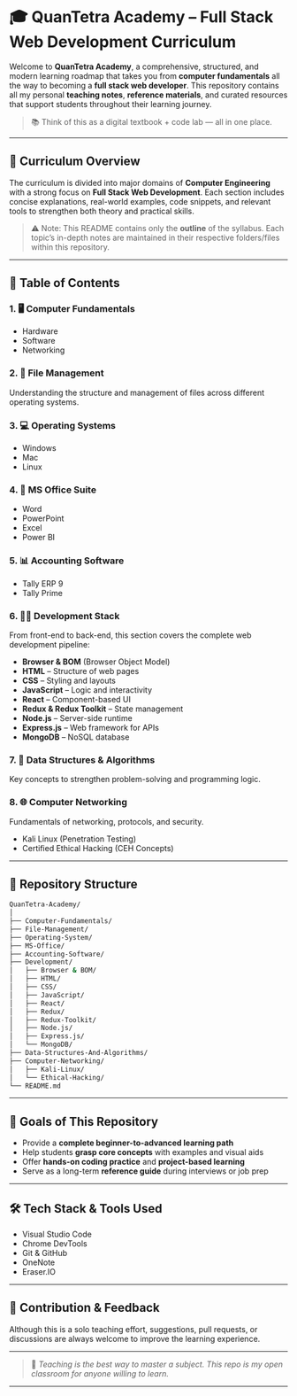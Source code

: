 # 🎓 QuanTetra Academy – Full Stack Web Development Curriculum

Welcome to **QuanTetra Academy**, a comprehensive, structured, and modern learning roadmap that takes you from **computer fundamentals** all the way to becoming a **full stack web developer**. This repository contains all my personal **teaching notes**, **reference materials**, and curated resources that support students throughout their learning journey.

> 📚 Think of this as a digital textbook + code lab — all in one place.

---

## 🧭 Curriculum Overview

The curriculum is divided into major domains of **Computer Engineering** with a strong focus on **Full Stack Web Development**. Each section includes concise explanations, real-world examples, code snippets, and relevant tools to strengthen both theory and practical skills.

> ⚠️ Note: This README contains only the **outline** of the syllabus. Each topic’s in-depth notes are maintained in their respective folders/files within this repository.

---

## 📑 Table of Contents

### 1. 🖥️ Computer Fundamentals

* Hardware
* Software
* Networking

### 2. 📂 File Management

Understanding the structure and management of files across different operating systems.

### 3. 💻 Operating Systems

* Windows
* Mac
* Linux

### 4. 🧾 MS Office Suite

* Word
* PowerPoint
* Excel
* Power BI

### 5. 📊 Accounting Software

* Tally ERP 9
* Tally Prime

### 6. 🧑‍💻 Development Stack

From front-end to back-end, this section covers the complete web development pipeline:

* **Browser & BOM** (Browser Object Model)
* **HTML** – Structure of web pages
* **CSS** – Styling and layouts
* **JavaScript** – Logic and interactivity
* **React** – Component-based UI
* **Redux & Redux Toolkit** – State management
* **Node.js** – Server-side runtime
* **Express.js** – Web framework for APIs
* **MongoDB** – NoSQL database

### 7. 🧠 Data Structures & Algorithms

Key concepts to strengthen problem-solving and programming logic.

### 8. 🌐 Computer Networking

Fundamentals of networking, protocols, and security.

* Kali Linux (Penetration Testing)
* Certified Ethical Hacking (CEH Concepts)

---

## 📁 Repository Structure

```bash
QuanTetra-Academy/
│
├── Computer-Fundamentals/
├── File-Management/
├── Operating-System/
├── MS-Office/
├── Accounting-Software/
├── Development/
│   ├── Browser & BOM/
│   ├── HTML/
│   ├── CSS/
│   ├── JavaScript/
│   ├── React/
│   ├── Redux/
│   ├── Redux-Toolkit/
│   ├── Node.js/
│   ├── Express.js/
│   └── MongoDB/
├── Data-Structures-And-Algorithms/
├── Computer-Networking/
│   ├── Kali-Linux/
│   └── Ethical-Hacking/
└── README.md
```

---

## 🎯 Goals of This Repository

* Provide a **complete beginner-to-advanced learning path**
* Help students **grasp core concepts** with examples and visual aids
* Offer **hands-on coding practice** and **project-based learning**
* Serve as a long-term **reference guide** during interviews or job prep

---

## 🛠️ Tech Stack & Tools Used

* Visual Studio Code
* Chrome DevTools
* Git & GitHub
* OneNote
* Eraser.IO

---

## 🚀 Contribution & Feedback

Although this is a solo teaching effort, suggestions, pull requests, or discussions are always welcome to improve the learning experience.

---

> 🧠 *Teaching is the best way to master a subject. This repo is my open classroom for anyone willing to learn.*

---